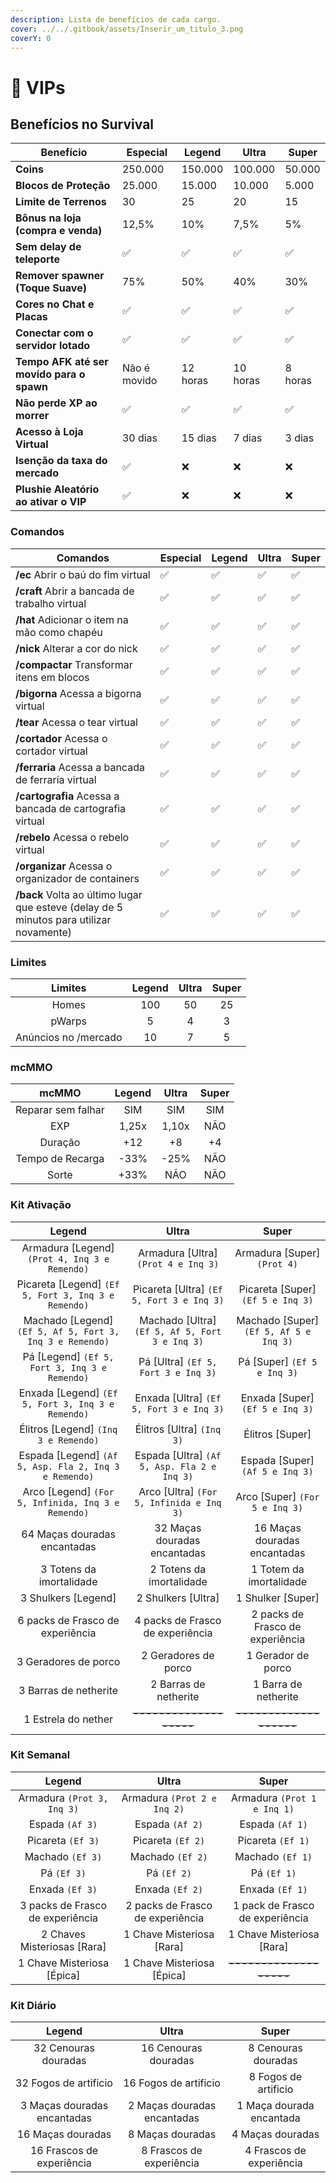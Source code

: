 ```yaml
---
description: Lista de benefícios de cada cargo.
cover: ../../.gitbook/assets/Inserir_um_titulo_3.png
coverY: 0
---
```


# 💎 VIPs

## Benefícios no Survival

| **Benefício**                             | **Especial** | **Legend** | **Ultra** | **Super** |
| ----------------------------------------- | ------------ | ---------- | --------- | --------- |
| **Coins**                                 | 250.000      | 150.000    | 100.000   | 50.000    |
| **Blocos de Proteção**                    | 25.000       | 15.000     | 10.000    | 5.000     |
| **Limite de Terrenos**                    | 30           | 25         | 20        | 15        |
| **Bônus na loja (compra e venda)**        | 12,5%        | 10%        | 7,5%      | 5%        |
| **Sem delay de teleporte**                | ✅            | ✅          | ✅         | ✅         |
| **Remover spawner (Toque Suave)**         | 75%          | 50%        | 40%       | 30%       |
| **Cores no Chat e Placas**                | ✅            | ✅          | ✅         | ✅         |
| **Conectar com o servidor lotado**        | ✅            | ✅          | ✅         | ✅         |
| **Tempo AFK até ser movido para o spawn** | Não é movido | 12 horas   | 10 horas  | 8 horas   |
| **Não perde XP ao morrer**                | ✅            | ✅          | ✅         | ✅         |
| **Acesso à Loja Virtual**                 | 30 dias      | 15 dias    | 7 dias    | 3 dias    |
| **Isenção da taxa do mercado**            | ✅            | ❌          | ❌         | ❌         |
| **Plushie Aleatório ao ativar o VIP**     | ✅            | ❌          | ❌         | ❌         |

### Comandos <a href="#comandos" id="comandos"></a>

| **Comandos**                                                                            | **Especial** | **Legend** | **Ultra** | **Super** |
| --------------------------------------------------------------------------------------- | ------------ | ---------- | --------- | --------- |
| **/ec** Abrir o baú do fim virtual                                                      | ✅            | ✅          | ✅         | ✅         |
| **/craft** Abrir a bancada de trabalho virtual                                          | ✅            | ✅          | ✅         | ✅         |
| **/hat** Adicionar o item na mão como chapéu                                            | ✅            | ✅          | ✅         | ✅         |
| **/nick** Alterar a cor do nick                                                         | ✅            | ✅          | ✅         | ✅         |
| **/compactar** Transformar itens em blocos                                              | ✅            | ✅          | ✅         | ✅         |
| **/bigorna** Acessa a bigorna virtual                                                   | ✅            | ✅          | ✅         | ✅         |
| **/tear** Acessa o tear virtual                                                         | ✅            | ✅          | ✅         | ✅         |
| **/cortador** Acessa o cortador virtual                                                 | ✅            | ✅          | ✅         | ✅         |
| **/ferraria** Acessa a bancada de ferraria virtual                                      | ✅            | ✅          | ✅         | ✅         |
| **/cartografia** Acessa a bancada de cartografia virtual                                | ✅            | ✅          | ✅         | ✅         |
| **/rebelo** Acessa o rebelo virtual                                                     | ✅            | ✅          | ✅         | ✅         |
| **/organizar** Acessa o organizador de containers                                       | ✅            | ✅          | ✅         | ✅         |
| **/back** Volta ao último lugar que esteve (delay de 5 minutos para utilizar novamente) | ✅            | ✅          | ✅         | ✅         |

### Limites

|      **Limites**     | **Legend** | **Ultra** | **Super** |
| :------------------: | :--------: | :-------: | :-------: |
|         Homes        |     100    |     50    |     25    |
|        pWarps        |      5     |     4     |     3     |
| Anúncios no /mercado |     10     |     7     |     5     |

### mcMMO

|      **mcMMO**     | **Legend** | **Ultra** | **Super** |
| :----------------: | :--------: | :-------: | :-------: |
| Reparar sem falhar |     SIM    |    SIM    |    SIM    |
|         EXP        |    1,25x   |   1,10x   |    NÃO    |
|       Duração      |     +12    |     +8    |     +4    |
|  Tempo de Recarga  |    -33%    |    -25%   |    NÃO    |
|        Sorte       |    +33%    |    NÃO    |    NÃO    |

### Kit Ativação <a href="#kit-ativacao" id="kit-ativacao"></a>

|                         **Legend**                        |                    **Ultra**                    |                **Super**                |
| :-------------------------------------------------------: | :---------------------------------------------: | :-------------------------------------: |
|      Armadura \[Legend] `(Prot 4, Inq 3 e Remendo)`       |      Armadura \[Ultra] `(Prot 4 e Inq 3)`       |      Armadura \[Super] `(Prot 4)`       |
|    Picareta \[Legend] `(Ef 5, Fort 3, Inq 3 e Remendo)`   |    Picareta \[Ultra] `(Ef 5, Fort 3 e Inq 3)`   |    Picareta \[Super] `(Ef 5 e Inq 3)`   |
| Machado \[Legend] `(Ef 5, Af 5, Fort 3, Inq 3 e Remendo)` | Machado \[Ultra] `(Ef 5, Af 5, Fort 3 e Inq 3)` | Machado \[Super] `(Ef 5, Af 5 e Inq 3)` |
|       Pá \[Legend] `(Ef 5, Fort 3, Inq 3 e Remendo)`      |       Pá \[Ultra] `(Ef 5, Fort 3 e Inq 3)`      |       Pá \[Super] `(Ef 5 e Inq 3)`      |
|     Enxada \[Legend] `(Ef 5, Fort 3, Inq 3 e Remendo)`    |     Enxada \[Ultra] `(Ef 5, Fort 3 e Inq 3)`    |     Enxada \[Super] `(Ef 5 e Inq 3)`    |
|           Élitros \[Legend] `(Inq 3 e Remendo)`           |            Élitros \[Ultra] `(Inq 3)`           |             Élitros \[Super]            |
|   Espada \[Legend] `(Af 5, Asp. Fla 2, Inq 3 e Remendo)`  |   Espada \[Ultra] `(Af 5, Asp. Fla 2 e Inq 3)`  |     Espada \[Super] `(Af 5 e Inq 3)`    |
|    Arco \[Legend] `(For 5, Infinida, Inq 3 e Remendo)`    |    Arco \[Ultra] `(For 5, Infinida e Inq 3)`    |     Arco \[Super] `(For 5 e Inq 3)`     |
|                64 Maças douradas encantadas               |           32 Maças douradas encantadas          |       16 Maças douradas encantadas      |
|                  3 Totens da imortalidade                 |             2 Totens da imortalidade            |         1 Totem da imortalidade         |
|                    3 Shulkers \[Legend]                   |               2 Shulkers \[Ultra]               |            1 Shulker \[Super]           |
|              6 packs de Frasco de experiência             |         4 packs de Frasco de experiência        |     2 packs de Frasco de experiência    |
|                    3 Geradores de porco                   |               2 Geradores de porco              |            1 Gerador de porco           |
|                   3 Barras de netherite                   |              2 Barras de netherite              |           1 Barra de netherite          |
|                    1 Estrela do nether                    |             ~~-------------------~~             |         ~~-------------------~~         |

### Kit Semanal <a href="#kit-ativacao" id="kit-ativacao"></a>

|            **Legend**            |             **Ultra**            |            **Super**            |
| :------------------------------: | :------------------------------: | :-----------------------------: |
|    Armadura `(Prot 3, Inq 3)`    |   Armadura `(Prot 2 e Inq 2)`    |  Armadura `(Prot 1 e Inq 1)`    |
|          Espada `(Af 3)`         |          Espada `(Af 2)`         |         Espada `(Af 1)`         |
|         Picareta `(Ef 3)`        |         Picareta `(Ef 2)`        |        Picareta `(Ef 1)`        |
|         Machado `(Ef 3)`         |         Machado `(Ef 2)`         |         Machado `(Ef 1)`        |
|            Pá `(Ef 3)`           |            Pá `(Ef 2)`           |           Pá `(Ef 1)`           |
|          Enxada `(Ef 3)`         |          Enxada `(Ef 2)`         |         Enxada `(Ef 1)`         |
| 3 packs de Frasco de experiência | 2 packs de Frasco de experiência | 1 pack de Frasco de experiência |
|   2 Chaves Misteriosas \[Rara]   |    1 Chave Misteriosa \[Rara]    |    1 Chave Misteriosa \[Rara]   |
|    1 Chave Misteriosa \[Épica]   |    1 Chave Misteriosa \[Épica]   |     ~~-------------------~~     |

### Kit Diário <a href="#kit-ativacao" id="kit-ativacao"></a>

|          **Legend**         |          **Ultra**          |         **Super**        |
| :-------------------------: | :-------------------------: | :----------------------: |
|     32 Cenouras douradas    |     16 Cenouras douradas    |    8 Cenouras douradas   |
|    32 Fogos de artificio    |    16 Fogos de artificio    |   8 Fogos de artificio   |
| 3 Maças douradas encantadas | 2 Maças douradas encantadas | 1 Maça dourada encantada |
|       16 Maças douradas     |       8 Maças douradas      |     4 Maças douradas     |
|  16 Frascos de experiência  |   8 Frascos de experiência  | 4 Frascos de experiência |

